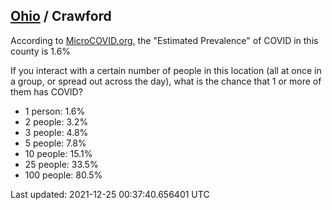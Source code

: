 
## [Ohio](/united-states/ohio) / Crawford

According to [MicroCOVID.org](http://microcovid.org),
the "Estimated Prevalence" of COVID in this county is 1.6%

If you interact with a certain number of people in this location
(all at once in a group, or spread out across the day), what is the chance that
1 or more of them has COVID?

- 1 person: 1.6%
- 2 people: 3.2%
- 3 people: 4.8%
- 5 people: 7.8%
- 10 people: 15.1%
- 25 people: 33.5%
- 100 people: 80.5%

Last updated: 2021-12-25 00:37:40.656401 UTC
